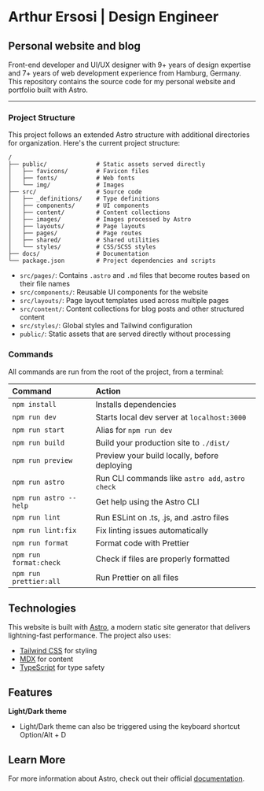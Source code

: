 # Arthur Ersosi | Design Engineer

## Personal website and blog

Front-end developer and UI/UX designer with 9+ years of design expertise and 7+ years of web development experience from
Hamburg, Germany. This repository contains the source code for my personal website and portfolio built with Astro.

---

### Project Structure

This project follows an extended Astro structure with additional directories for organization.
Here's the current project structure:

```
/
├── public/              # Static assets served directly
│   ├── favicons/        # Favicon files
│   ├── fonts/           # Web fonts
│   └── img/             # Images
├── src/                 # Source code
│   ├── _definitions/    # Type definitions
│   ├── components/      # UI components
│   ├── content/         # Content collections
│   ├── images/          # Images processed by Astro
│   ├── layouts/         # Page layouts
│   ├── pages/           # Page routes
│   ├── shared/          # Shared utilities
│   └── styles/          # CSS/SCSS styles
├── docs/                # Documentation
└── package.json         # Project dependencies and scripts
```

- `src/pages/`: Contains `.astro` and `.md` files that become routes based on their file names
- `src/components/`: Reusable UI components for the website
- `src/layouts/`: Page layout templates used across multiple pages
- `src/content/`: Content collections for blog posts and other structured content
- `src/styles/`: Global styles and Tailwind configuration
- `public/`: Static assets that are served directly without processing

### Commands

All commands are run from the root of the project, from a terminal:

| Command                | Action                                           |
|:-----------------------|:-------------------------------------------------|
| `npm install`          | Installs dependencies                            |
| `npm run dev`          | Starts local dev server at `localhost:3000`      |
| `npm run start`        | Alias for `npm run dev`                          |
| `npm run build`        | Build your production site to `./dist/`          |
| `npm run preview`      | Preview your build locally, before deploying     |
| `npm run astro`        | Run CLI commands like `astro add`, `astro check` |
| `npm run astro --help` | Get help using the Astro CLI                     |
| `npm run lint`         | Run ESLint on .ts, .js, and .astro files         |
| `npm run lint:fix`     | Fix linting issues automatically                 |
| `npm run format`       | Format code with Prettier                        |
| `npm run format:check` | Check if files are properly formatted            |
| `npm run prettier:all` | Run Prettier on all files                        |

## Technologies

This website is built with [Astro](https://astro.build), a modern static site generator that delivers lightning-fast
performance. The project also uses:

- [Tailwind CSS](https://tailwindcss.com) for styling
- [MDX](https://mdxjs.com) for content
- [TypeScript](https://www.typescriptlang.org) for type safety


## Features

**Light/Dark theme**
- Light/Dark theme can also be triggered using the keyboard shortcut Option/Alt + D


## Learn More

For more information about Astro, check out their official [documentation](https://docs.astro.build).

